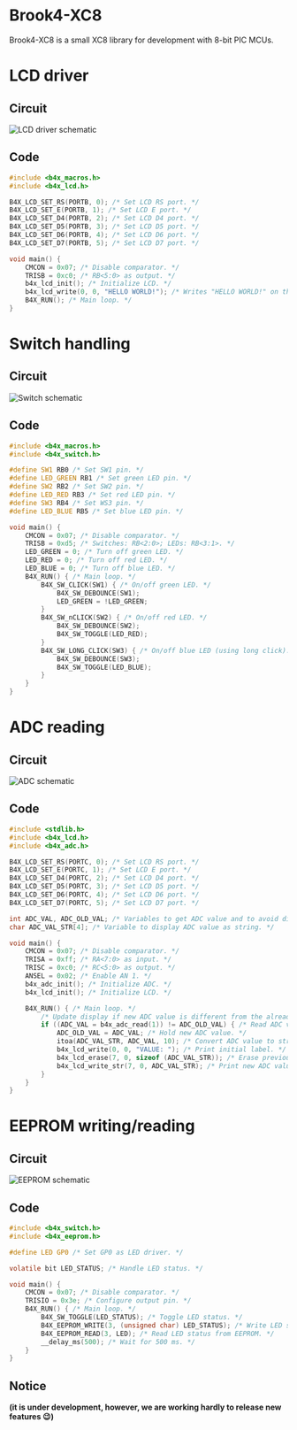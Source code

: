 # Brook4-XC8

Brook4-XC8 is a small XC8 library for development with 8-bit PIC MCUs.

# LCD driver

## Circuit

![LCD driver schematic](https://raw.githubusercontent.com/brook-dev/brook4xc8/master/examples/brook4xc8-lcd.X/schematic.png)

## Code

```c
#include <b4x_macros.h>
#include <b4x_lcd.h>

B4X_LCD_SET_RS(PORTB, 0); /* Set LCD RS port. */
B4X_LCD_SET_E(PORTB, 1); /* Set LCD E port. */
B4X_LCD_SET_D4(PORTB, 2); /* Set LCD D4 port. */
B4X_LCD_SET_D5(PORTB, 3); /* Set LCD D5 port. */
B4X_LCD_SET_D6(PORTB, 4); /* Set LCD D6 port. */
B4X_LCD_SET_D7(PORTB, 5); /* Set LCD D7 port. */

void main() {
    CMCON = 0x07; /* Disable comparator. */
    TRISB = 0xc0; /* RB<5:0> as output. */
    b4x_lcd_init(); /* Initialize LCD. */
    b4x_lcd_write(0, 0, "HELLO WORLD!"); /* Writes "HELLO WORLD!" on the LCD. */
    B4X_RUN(); /* Main loop. */
}
```

# Switch handling

## Circuit

![Switch schematic](https://raw.githubusercontent.com/brook-dev/brook4xc8/master/examples/brook4xc8-switch.X/schematic.png)

## Code

```c
#include <b4x_macros.h>
#include <b4x_switch.h>

#define SW1 RB0 /* Set SW1 pin. */
#define LED_GREEN RB1 /* Set green LED pin. */
#define SW2 RB2 /* Set SW2 pin. */
#define LED_RED RB3 /* Set red LED pin. */
#define SW3 RB4 /* Set WS3 pin. */
#define LED_BLUE RB5 /* Set blue LED pin. */

void main() {
    CMCON = 0x07; /* Disable comparator. */
    TRISB = 0xd5; /* Switches: RB<2:0>; LEDs: RB<3:1>. */
    LED_GREEN = 0; /* Turn off green LED. */
    LED_RED = 0; /* Turn off red LED. */
    LED_BLUE = 0; /* Turn off blue LED. */
    B4X_RUN() { /* Main loop. */
        B4X_SW_CLICK(SW1) { /* On/off green LED. */
            B4X_SW_DEBOUNCE(SW1);
            LED_GREEN = !LED_GREEN;
        }
        B4X_SW_nCLICK(SW2) { /* On/off red LED. */
            B4X_SW_DEBOUNCE(SW2);
            B4X_SW_TOGGLE(LED_RED);
        }
        B4X_SW_LONG_CLICK(SW3) { /* On/off blue LED (using long click). */
            B4X_SW_DEBOUNCE(SW3);
            B4X_SW_TOGGLE(LED_BLUE);
        }
    }
}
```
# ADC reading

## Circuit

![ADC schematic](https://raw.githubusercontent.com/brook-dev/brook4xc8/master/examples/brook4xc8-adc.X/schematic.png)

## Code

```c
#include <stdlib.h>
#include <b4x_lcd.h>
#include <b4x_adc.h>

B4X_LCD_SET_RS(PORTC, 0); /* Set LCD RS port. */
B4X_LCD_SET_E(PORTC, 1); /* Set LCD E port. */
B4X_LCD_SET_D4(PORTC, 2); /* Set LCD D4 port. */
B4X_LCD_SET_D5(PORTC, 3); /* Set LCD D5 port. */
B4X_LCD_SET_D6(PORTC, 4); /* Set LCD D6 port. */
B4X_LCD_SET_D7(PORTC, 5); /* Set LCD D7 port. */

int ADC_VAL, ADC_OLD_VAL; /* Variables to get ADC value and to avoid display blinking. */
char ADC_VAL_STR[4]; /* Variable to display ADC value as string. */

void main() {
    CMCON = 0x07; /* Disable comparator. */
    TRISA = 0xff; /* RA<7:0> as input. */
    TRISC = 0xc0; /* RC<5:0> as output. */
    ANSEL = 0x02; /* Enable AN 1. */
    b4x_adc_init(); /* Initialize ADC. */
    b4x_lcd_init(); /* Initialize LCD. */

    B4X_RUN() { /* Main loop. */
        /* Update display if new ADC value is different from the already read. */
        if ((ADC_VAL = b4x_adc_read(1)) != ADC_OLD_VAL) { /* Read ADC value from channel 1. */
            ADC_OLD_VAL = ADC_VAL; /* Hold new ADC value. */
            itoa(ADC_VAL_STR, ADC_VAL, 10); /* Convert ADC value to string. */
            b4x_lcd_write(0, 0, "VALUE: "); /* Print initial label. */
            b4x_lcd_erase(7, 0, sizeof (ADC_VAL_STR)); /* Erase previous printed ADC value. */
            b4x_lcd_write_str(7, 0, ADC_VAL_STR); /* Print new ADC value. */
        }
    }
}
```

# EEPROM writing/reading

## Circuit

![EEPROM schematic](https://raw.githubusercontent.com/brook-dev/brook4xc8/master/examples/brook4xc8-eeprom.X/schematic.gif)

## Code

```c
#include <b4x_switch.h>
#include <b4x_eeprom.h>

#define LED GP0 /* Set GP0 as LED driver. */

volatile bit LED_STATUS; /* Handle LED status. */

void main() {
    CMCON = 0x07; /* Disable comparator. */
    TRISIO = 0x3e; /* Configure output pin. */
    B4X_RUN() { /* Main loop. */
        B4X_SW_TOGGLE(LED_STATUS); /* Toggle LED status. */
        B4X_EEPROM_WRITE(3, (unsigned char) LED_STATUS); /* Write LED status to EEPROM. */
        B4X_EEPROM_READ(3, LED); /* Read LED status from EEPROM. */
        __delay_ms(500); /* Wait for 500 ms. */
    }
}
```

## Notice

**(it is under development, however, we are working hardly to release new features :wink:)**

